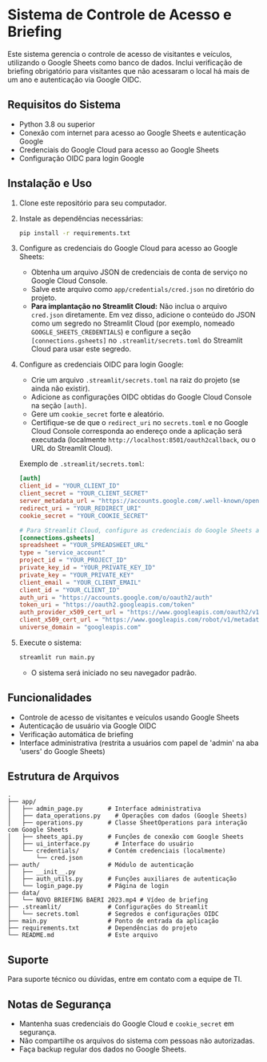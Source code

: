# Sistema de Controle de Acesso e Briefing

Este sistema gerencia o controle de acesso de visitantes e veículos, utilizando o Google Sheets como banco de dados. Inclui verificação de briefing obrigatório para visitantes que não acessaram o local há mais de um ano e autenticação via Google OIDC.

## Requisitos do Sistema

- Python 3.8 ou superior
- Conexão com internet para acesso ao Google Sheets e autenticação Google
- Credenciais do Google Cloud para acesso ao Google Sheets
- Configuração OIDC para login Google

## Instalação e Uso

1. Clone este repositório para seu computador.

2. Instale as dependências necessárias:
   ```bash
   pip install -r requirements.txt
   ```

3. Configure as credenciais do Google Cloud para acesso ao Google Sheets:
   - Obtenha um arquivo JSON de credenciais de conta de serviço no Google Cloud Console.
   - Salve este arquivo como `app/credentials/cred.json` no diretório do projeto.
   - **Para implantação no Streamlit Cloud:** Não inclua o arquivo `cred.json` diretamente. Em vez disso, adicione o conteúdo do JSON como um segredo no Streamlit Cloud (por exemplo, nomeado `GOOGLE_SHEETS_CREDENTIALS`) e configure a seção `[connections.gsheets]` no `.streamlit/secrets.toml` do Streamlit Cloud para usar este segredo.

4. Configure as credenciais OIDC para login Google:
   - Crie um arquivo `.streamlit/secrets.toml` na raiz do projeto (se ainda não existir).
   - Adicione as configurações OIDC obtidas do Google Cloud Console na seção `[auth]`.
   - Gere um `cookie_secret` forte e aleatório.
   - Certifique-se de que o `redirect_uri` no `secrets.toml` e no Google Cloud Console corresponda ao endereço onde a aplicação será executada (localmente `http://localhost:8501/oauth2callback`, ou o URL do Streamlit Cloud).

   Exemplo de `.streamlit/secrets.toml`:
   ```toml
   [auth]
   client_id = "YOUR_CLIENT_ID"
   client_secret = "YOUR_CLIENT_SECRET"
   server_metadata_url = "https://accounts.google.com/.well-known/openid-configuration"
   redirect_uri = "YOUR_REDIRECT_URI"
   cookie_secret = "YOUR_COOKIE_SECRET"

   # Para Streamlit Cloud, configure as credenciais do Google Sheets aqui
   [connections.gsheets]
   spreadsheet = "YOUR_SPREADSHEET_URL"
   type = "service_account"
   project_id = "YOUR_PROJECT_ID"
   private_key_id = "YOUR_PRIVATE_KEY_ID"
   private_key = "YOUR_PRIVATE_KEY"
   client_email = "YOUR_CLIENT_EMAIL"
   client_id = "YOUR_CLIENT_ID"
   auth_uri = "https://accounts.google.com/o/oauth2/auth"
   token_uri = "https://oauth2.googleapis.com/token"
   auth_provider_x509_cert_url = "https://www.googleapis.com/oauth2/v1/certs"
   client_x509_cert_url = "https://www.googleapis.com/robot/v1/metadata/x509/YOUR_CLIENT_EMAIL"
   universe_domain = "googleapis.com"
   ```

5. Execute o sistema:
   ```bash
   streamlit run main.py
   ```
   - O sistema será iniciado no seu navegador padrão.

## Funcionalidades

- Controle de acesso de visitantes e veículos usando Google Sheets
- Autenticação de usuário via Google OIDC
- Verificação automática de briefing
- Interface administrativa (restrita a usuários com papel de 'admin' na aba 'users' do Google Sheets)

## Estrutura de Arquivos

```
.
├── app/
│   ├── admin_page.py       # Interface administrativa
│   ├── data_operations.py    # Operações com dados (Google Sheets)
│   ├── operations.py       # Classe SheetOperations para interação com Google Sheets
│   ├── sheets_api.py       # Funções de conexão com Google Sheets
│   ├── ui_interface.py       # Interface do usuário
│   └── credentials/        # Contém credenciais (localmente)
│       └── cred.json
├── auth/                   # Módulo de autenticação
│   ├── __init__.py
│   ├── auth_utils.py       # Funções auxiliares de autenticação
│   └── login_page.py       # Página de login
├── data/
│   └── NOVO BRIEFING BAERI 2023.mp4 # Vídeo de briefing
├── .streamlit/             # Configurações do Streamlit
│   └── secrets.toml        # Segredos e configurações OIDC
├── main.py                 # Ponto de entrada da aplicação
├── requirements.txt        # Dependências do projeto
└── README.md               # Este arquivo
```

## Suporte

Para suporte técnico ou dúvidas, entre em contato com a equipe de TI.

## Notas de Segurança

- Mantenha suas credenciais do Google Cloud e `cookie_secret` em segurança.
- Não compartilhe os arquivos do sistema com pessoas não autorizadas.
- Faça backup regular dos dados no Google Sheets.
